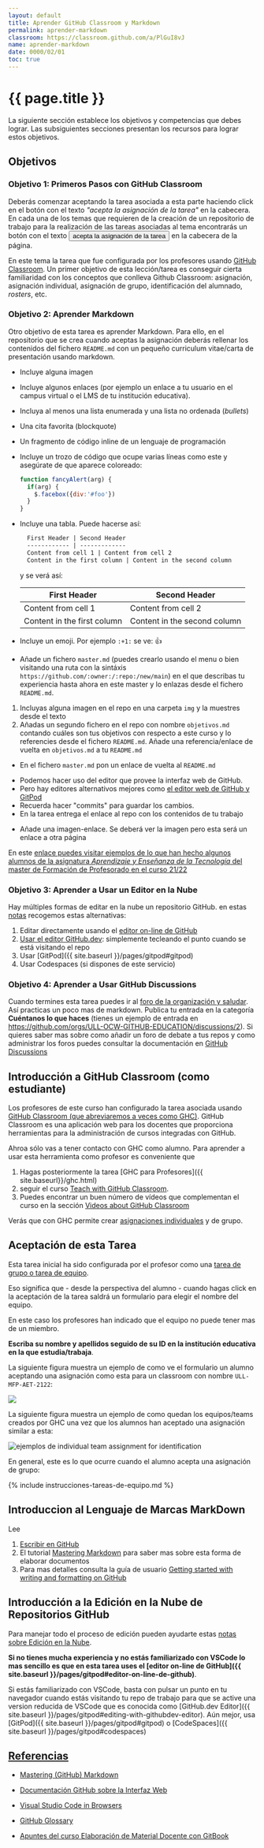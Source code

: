 ```yaml
---
layout: default
title: Aprender GitHub Classroom y Markdown
permalink: aprender-markdown
classroom: https://classroom.github.com/a/PlGuI8vJ
name: aprender-markdown
date: 0000/02/01
toc: true
---
```


# {{ page.title }}

La siguiente sección establece los objetivos y competencias que debes lograr.
Las subsiguientes secciones presentan los recursos para lograr estos objetivos.

## Objetivos

### Objetivo 1: Primeros Pasos con GitHub Classroom

Deberás comenzar aceptando la tarea asociada a esta parte haciendo click en el botón con el texto *"acepta la asignación de la tarea"* en la cabecera. En cada una de los temas que requieren de la creación de un repositorio de trabajo para la realización de las tareas asociadas al tema encontrarás un botón con el texto
<a href="{{ page.classroom }}" target="_blank"><button class="assign">acepta la asignación de la tarea</button></a>
en la cabecera de la página. 

En este tema la tarea que fue configurada por los profesores usando [GitHub Classroom](). Un primer objetivo de esta lección/tarea es conseguir cierta familiaridad con los conceptos que conlleva Github Classroom: asignación, asignación individual, asignación de grupo, identificación del alumnado, *rosters*, etc.

### Objetivo 2: Aprender Markdown

Otro objetivo de esta tarea es aprender Markdown. Para ello, en el repositorio que se crea cuando aceptas la asignación  deberás rellenar los contenidos del fichero `README.md` con un pequeño curriculum vitae/carta de presentación usando markdown. 

* Incluye alguna imagen 
* Incluye algunos enlaces (por ejemplo un enlace a tu usuario en el campus virtual o el LMS de tu institución educativa).
* Incluya al menos una lista enumerada y una lista no ordenada (*bullets*)
* Una cita favorita (blockquote)
* Un fragmento de código inline de un lenguaje de programación 
* Incluye un trozo de código que ocupe varias líneas como este y asegúrate de que aparece coloreado:

  ```javascript
  function fancyAlert(arg) {
    if(arg) {
      $.facebox({div:'#foo'})
    }
  }
  ```
* Incluye una tabla. Puede hacerse así:

  ```md
    First Header | Second Header
    ------------ | -------------
    Content from cell 1 | Content from cell 2
    Content in the first column | Content in the second column
  ```
  y se verá así:

  First Header | Second Header
  ------------ | -------------
  Content from cell 1 | Content from cell 2
  Content in the first column | Content in the second column
* Incluye un emoji. Por ejemplo  `:+1:` se ve: :+1:
* Añade un fichero `master.md`  (puedes crearlo usando el menu o bien visitando una ruta con la sintáxis `https://github.com/:owner:/:repo:/new/main`) en el que describas tu experiencia hasta ahora en este master y lo enlazas desde el fichero `README.md`.  
1. Incluyas alguna imagen en el repo en una carpeta `img` y la muestres desde el texto
2. Añadas un segundo fichero en el repo con nombre  `objetivos.md`  contando cuáles son tus objetivos con respecto a este curso y lo referencies desde el fichero `README.md`. Añade una referencia/enlace  de vuelta en `objetivos.md` a  tu `README.md`

  * En el fichero 
`master.md` pon un enlace de vuelta al `README.md`

- Podemos hacer uso del editor que provee la interfaz web de GitHub.
- Pero hay editores alternativos mejores como [el editor web de GitHub  y GitPod]({{site.baseurl}}/pages/gitpod)
- Recuerda hacer "commits" para guardar los cambios.
- En la tarea entrega el enlace al repo con los contenidos de tu trabajo

* Añade una imagen-enlace. Se deberá ver la imagen pero esta será un enlace 
a otra página

En este [enlace puedes visitar ejemplos de lo que han hecho algunos alumnos de la asignatura *Aprendizaje y Enseñanza de la Tecnología* del master de Formación de Profesorado en el curso 21/22](https://github.com/orgs/ULL-MFP-AET-2122/repositories?q=aprender-markdown&type=all&language=&sort=)

### Objetivo 3: Aprender a Usar un Editor en la Nube

Hay múltiples formas de editar en la nube un repositorio GitHub.
en estas [notas]({{site.baseurl}}/pages/gitpod) recogemos estas alternativas:

1. Editar directamente usando el [editor on-line de GitHub](https://docs.github.com/es/repositories/working-with-files/managing-files/editing-files)
2. [Usar el editor GitHub.dev]({{site.baseurl}}/pages/gitpod#editing-with-githubdev-editor): simplemente  tecleando el punto cuando se está visitando el repo
3.  Usar [GitPod]({{ site.baseurl }}/pages/gitpod#gitpod)
4. Usar Codespaces (si dispones de este servicio)



### Objetivo 4: Aprender a Usar GitHub Discussions

Cuando termines esta tarea puedes ir al [foro de la organización y saludar](https://github.com/orgs/ULL-OCW-GITHUB-EDUCATION/discussions). Así practicas un poco mas de markdown. Publica tu entrada en la categoría **Cuéntanos lo que haces** (tienes un ejemplo de entrada en <https://github.com/orgs/ULL-OCW-GITHUB-EDUCATION/discussions/2>). Si quieres saber mas sobre como añadir un foro de debate a tus repos y como administrar los foros puedes consultar la documentación en [GitHub Discussions](https://docs.github.com/en/discussions)


## Introducción a GitHub Classroom (como estudiante)

Los profesores de este curso han configurado la tarea asociada usando [GitHub Classroom  (que abreviaremos a veces como GHC)](https://docs.github.com/es/education/manage-coursework-with-github-classroom/teach-with-github-classroom). GitHub Classroom es una aplicación web para los docentes que proporciona herramientas para la administración de cursos integradas con GitHub. 

Ahroa sólo vas a tener contacto con GHC como alumno.
Para aprender a usar esta herramienta como profesor es conveniente que 

1. Hagas posteriormente la tarea [GHC para Profesores]({{ site.baseurl}}/ghc.html)
2. seguir el curso [Teach with GitHub Classroom](https://docs.github.com/en/education/manage-coursework-with-github-classroom/teach-with-github-classroom). 
3. Puedes encontrar un buen número de vídeos que complementan el curso en la sección [Videos about GitHub Classroom](https://docs.github.com/en/education/manage-coursework-with-github-classroom/get-started-with-github-classroom/basics-of-setting-up-github-classroom#videos-about-github-classroom)

Verás que con GHC permite crear [asignaciones individuales](https://docs.github.com/en/education/manage-coursework-with-github-classroom/teach-with-github-classroom/create-an-individual-assignment) y de grupo. 

## Aceptación de esta Tarea

Esta tarea inicial ha sido configurada por el profesor como una [tarea de grupo o tarea de equipo](https://docs.github.com/en/education/manage-coursework-with-github-classroom/teach-with-github-classroom/create-a-group-assignment).

Eso significa que - desde la perspectiva del alumno - cuando hagas click en la aceptación  de la tarea  saldrá un formulario para elegir el nombre del equipo. 

En este caso los profesores han indicado que el equipo no puede tener mas de un miembro. 

**Escriba su nombre y apellidos seguido de su ID en la institución educativa en la que estudia/trabaja**.

La siguiente figura muestra un ejemplo de como ve el formulario un alumno aceptando una asignación como esta para un classroom con nombre `ULL-MFP-AET-2122`:

![]({{site.baseurl}}/assets/images/github-classroom-team-assignment-1.png)

La siguiente figura muestra un  ejemplo de como quedan los equipos/teams creados por GHC una vez que los alumnos han aceptado una asignación similar a esta:

![ejemplos de individual team assignment for identification]({{site.baseurl}}/assets/images/github-individual-teams-examples.png)

En general, este es lo que ocurre cuando el alumno acepta una asignación de grupo: 

{% include instrucciones-tareas-de-equipo.md %}


## Introduccion al Lenguaje de Marcas MarkDown

Lee 

1. [Escribir en GitHub](https://docs.github.com/es/get-started/writing-on-github)
1. El tutorial <a href="https://guides.github.com/features/mastering-markdown/" target="_blank">Mastering Markdown</a> para saber mas sobre esta forma de elaborar documentos
2. Para mas detalles consulta la guía de usuario
<a href="https://docs.github.com/en/free-pro-team@latest/github/writing-on-github/getting-started-with-writing-and-formatting-on-github" target="_blank">Getting started with writing and formatting on GitHub</a>

## Introducción a la Edición en la Nube de Repositorios GitHub

Para manejar todo el proceso de edición pueden ayudarte estas [notas sobre Edición en la Nube]({{site.baseurl}}/pages/gitpod).

**Si no tienes mucha experiencia y no estás familiarizado con VSCode lo mas sencillo es 
que en esta tarea uses el [editor on-line de GitHub]({{ site.baseurl }}/pages/gitpod#editor-on-line-de-github)**.

Si estás familiarizado con VSCode, basta con pulsar un punto en tu navegador cuando estás visitando tu repo de trabajo para que se active una version reducida de VSCode que es conocida como [GitHub.dev Editor]({{ site.baseurl }}/pages/gitpod#editing-with-githubdev-editor). Aún mejor, usa [GitPod]({{ site.baseurl }}/pages/gitpod#gitpod) o [CodeSpaces]({{ site.baseurl }}/pages/gitpod#codespaces)


## [Referencias](references)

* [Mastering (GitHub) Markdown](https://guides.github.com/features/mastering-markdown/#examples)
* [Documentación GitHub sobre la Interfaz Web]({{site.baseurl}}/pages/documentacion-github-interfaz-web)
* [Visual Studio Code in Browsers]({{site.baseurl}}/pages/gitpod)

* [GitHub Glossary](https://docs.github.com/en/free-pro-team@latest/github/getting-started-with-github/github-glossary)

<!--
* [A Simple Guide to GitHub for Non-Developers: How to Speak GitHub](https://unito.io/blog/guide-to-github-for-project-managers/#how-to-speak-github) contiene un glosario de términos
* [A guide to using GitHub for people who don't code and don't want to code.](https://github.com/tvanantwerp/github-for-non-programmers) tvanantwerp/github-for-non-programmers GitBook
-->

* [Apuntes del curso Elaboración de Material Docente con GitBook](https://casianorodriguezleon.gitbooks.io/elaboracion-de-material-docente-con-gitbook/content/)

